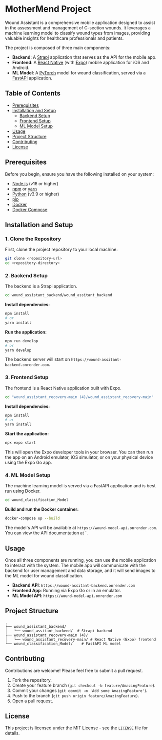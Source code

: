 #  MotherMend Project

Wound Assistant is a comprehensive mobile application designed to assist in the assessment and management of C-section wounds. It leverages a machine learning model to classify wound types from images, providing valuable insights for healthcare professionals and patients.

The project is composed of three main components:

- **Backend**: A [Strapi](https://strapi.io/) application that serves as the API for the mobile app.
- **Frontend**: A [React Native](https://reactnative.dev/) (with [Expo](https://expo.dev/)) mobile application for iOS and Android.
- **ML Model**: A [PyTorch](https://pytorch.org/) model for wound classification, served via a [FastAPI](https://fastapi.tiangolo.com/) application.

## Table of Contents

- [Prerequisites](#prerequisites)
- [Installation and Setup](#installation-and-setup)
  - [Backend Setup](#backend-setup)
  - [Frontend Setup](#frontend-setup)
  - [ML Model Setup](#ml-model-setup)
- [Usage](#usage)
- [Project Structure](#project-structure)
- [Contributing](#contributing)
- [License](#license)

## Prerequisites

Before you begin, ensure you have the following installed on your system:

- [Node.js](https://nodejs.org/) (v18 or higher)
- [npm](https://www.npmjs.com/) or [yarn](https://yarnpkg.com/)
- [Python](https://www.python.org/) (v3.9 or higher)
- [pip](https://pip.pypa.io/en/stable/)
- [Docker](https://www.docker.com/get-started)
- [Docker Compose](https://docs.docker.com/compose/install/)

## Installation and Setup

### 1. Clone the Repository

First, clone the project repository to your local machine:

```bash
git clone <repository-url>
cd <repository-directory>
```

### 2. Backend Setup

The backend is a Strapi application.

```bash
cd wound_assistant_backend/wound_assitant_backend
```

**Install dependencies:**

```bash
npm install
# or
yarn install
```

**Run the application:**

```bash
npm run develop
# or
yarn develop
```

The backend server will start on `https://wound-assitant-backend.onrender.com`.

### 3. Frontend Setup

The frontend is a React Native application built with Expo.

```bash
cd "wound_assistant_recovery-main (4)/wound_assistant_recovery-main"
```

**Install dependencies:**

```bash
npm install
# or
yarn install
```

**Start the application:**

```bash
npx expo start
```

This will open the Expo developer tools in your browser. You can then run the app on an Android emulator, iOS simulator, or on your physical device using the Expo Go app.

### 4. ML Model Setup

The machine learning model is served via a FastAPI application and is best run using Docker.

```bash
cd wound_classification_Model
```

**Build and run the Docker container:**

```bash
docker-compose up --build
```

The model's API will be available at `https://wound-model-api.onrender.com`. You can view the API documentation at `.

## Usage

Once all three components are running, you can use the mobile application to interact with the system. The mobile app will communicate with the backend for user management and data storage, and it will send images to the ML model for wound classification.

- **Backend API**: `https://wound-assitant-backend.onrender.com`
- **Frontend App**: Running via Expo Go or in an emulator.
- **ML Model API**: `https://wound-model-api.onrender.com`

## Project Structure

```
.
├── wound_assistant_backend/
│   └── wound_assitant_backend/  # Strapi backend
├── wound_assistant_recovery-main (4)/
│   └── wound_assistant_recovery-main/ # React Native (Expo) frontend
└── wound_classification_Model/    # FastAPI ML model
```

## Contributing

Contributions are welcome! Please feel free to submit a pull request.

1. Fork the repository.
2. Create your feature branch (`git checkout -b feature/AmazingFeature`).
3. Commit your changes (`git commit -m 'Add some AmazingFeature'`).
4. Push to the branch (`git push origin feature/AmazingFeature`).
5. Open a pull request.

## License

This project is licensed under the MIT License - see the `LICENSE` file for details.
